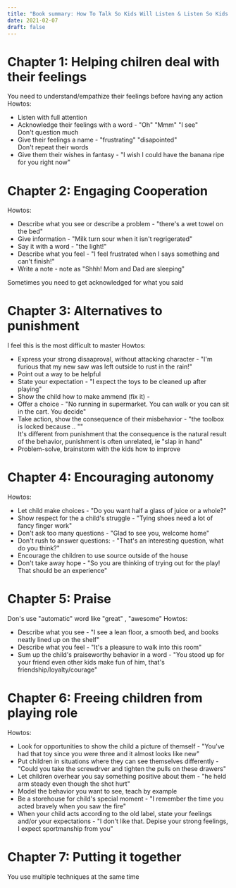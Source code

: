 ```yaml
---
title: "Book summary: How To Talk So Kids Will Listen & Listen So Kids Can Talk"
date: 2021-02-07
draft: false
---
```


# Chapter 1: Helping chilren deal with their feelings
You need to understand/empathize their feelings before having any action  
Howtos:
- Listen with full attention
- Acknowledge their feelings with a word - "Oh" "Mmm" "I see"  
Don't question much
- Give their feelings a name - "frustrating" "disapointed"  
Don't repeat their words
- Give them their wishes in fantasy - "I wish I could have the banana ripe for you right now"
# Chapter 2: Engaging Cooperation
Howtos:
- Describe what you see or describe a problem - "there's a wet towel on the bed"
- Give information - "Milk turn sour when it isn't regrigerated"
- Say it with a word - "the light!"
- Describe what you feel - "I feel frustrated when I says something and can't finish!"
- Write a note - note as "Shhh! Mom and Dad are sleeping"

Sometimes you need to get acknowledged for what you said

# Chapter 3: Alternatives to punishment
I feel this is the most difficult to master
Howtos:
- Express your strong disaaproval, without attacking character - "I'm furious that my new saw was left outside to rust in the rain!"
- Point out a way to be helpful
- State your expectation - "I expect the toys to be cleaned up after playing"
- Show the child how to make ammend (fix it) - 
- Offer a choice - "No running in supermarket. You can walk or you can sit in the cart. You decide"
- Take action, show the consequence of their misbehavior - "the toolbox is locked because .. ""  
It's different from punishment that the consequence is the natural result of the behavior, punishment is often unrelated, ie "slap in hand"
- Problem-solve, brainstorm with the kids how to improve

# Chapter 4: Encouraging autonomy
Howtos:
- Let child make choices - "Do you want half a glass of juice or a whole?"
- Show respect for the a child's struggle - "Tying shoes need a lot of fancy finger work"
- Don't ask too many questions - "Glad to see you, welcome home"
- Don't rush to answer questions: - "That's an interesting question, what do you think?"
- Encourage the children to use source outside of the house
- Don't take away hope - "So you are thinking of trying out for the play! That should be an experience"

# Chapter 5: Praise
Don's use "automatic" word like "great" , "awesome"
Howtos:
- Describe what you see - "I see a lean floor, a smooth bed, and books neatly lined up on the shelf"
- Describe what you feel - "It's a pleasure to walk into this room"
- Sum up the child's praiseworthy behavior in a word - "You stood up for your friend even other kids make fun of him, that's friendship/loyalty/courage"

# Chapter 6: Freeing children from playing role
Howtos:
- Look for opportunities to show the child a picture of themself - "You've had that toy since you were three and it almost looks like new"
- Put children in situations where they can see themselves differently - "Could you take the screwdrver and tighten the pulls on these drawers"
- Let children overhear you say something positive about them - "he held arm steady even though the shot hurt"
- Model the behavior you want to see, teach by example
- Be a storehouse for child's special moment - "I remember the time you acted bravely when you saw the fire"
- When your child acts according to the old label, state your feelings and/or your expectations - "I don't like that. Depise your strong feelings, I expect sportmanship from you"

# Chapter 7: Putting it together
You use multiple techniques at the same time
